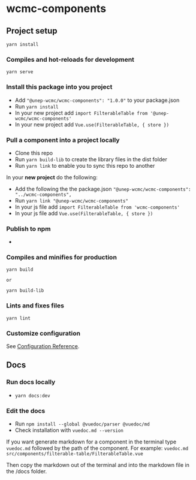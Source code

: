 # wcmc-components

## Project setup
```
yarn install
```

### Compiles and hot-reloads for development
```
yarn serve
```


### Install this package into you project
- Add `"@unep-wcmc/wcmc-components": "1.0.0"` to your package.json
- Run `yarn install`
- In your new project add `import FilterableTable from '@unep-wcmc/wcmc-components'`
- In your new project add `Vue.use(FilterableTable, { store })`

### Pull a component into a project locally
- Clone this repo
- Run `yarn build-lib` to create the library files in the dist folder
- Run `yarn link` to enable you to sync this repo to another

In your **new project** do the following:
- Add the following the the package.json `"@unep-wcmc/wcmc-components": "../wcmc-components",`
- Run `yarn link "@unep-wcmc/wcmc-components"`
- In your js file add `import FilterableTable from 'wcmc-components'`
- In your js file add `Vue.use(FilterableTable, { store })`

### Publish to npm
- 

### Compiles and minifies for production
```
yarn build

or 

yarn build-lib
```

### Lints and fixes files
```
yarn lint
```

### Customize configuration
See [Configuration Reference](https://cli.vuejs.org/config/).

## Docs

### Run docs locally
- `yarn docs:dev`

### Edit the docs
- Run `npm install --global @vuedoc/parser @vuedoc/md`
- Check installation with `vuedoc.md --version`

If you want generate markdown for a component in the terminal type `vuedoc.md` followed by the path of the component. For example:
`vuedoc.md src/components/filterable-table/FilterableTable.vue`

Then copy the markdown out of the terminal and into the markdown file in the /docs folder.
